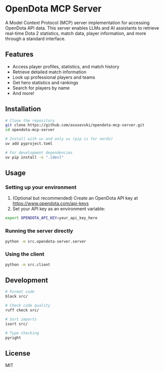 # OpenDota MCP Server

A Model Context Protocol (MCP) server implementation for accessing OpenDota API data. This server enables LLMs and AI assistants to retrieve real-time Dota 2 statistics, match data, player information, and more through a standard interface.

## Features

- Access player profiles, statistics, and match history
- Retrieve detailed match information 
- Look up professional players and teams
- Get hero statistics and rankings
- Search for players by name
- And more!

## Installation

```bash
# Clone the repository
git clone https://github.com/asusevski/opendota-mcp-server.git
cd opendota-mcp-server

# Install with uv and only uv (pip is for nerds)
uv add pyproject.toml

# For development dependencies
uv pip install -e ".[dev]"
```

## Usage

### Setting up your environment

1. (Optional but recommended) Create an OpenDota API key at https://www.opendota.com/api-keys
2. Set your API key as an environment variable:

```bash
export OPENDOTA_API_KEY=your_api_key_here
```

### Running the server directly

```bash
python -m src.opendota-server.server
```

### Using the client

```bash
python -m src.client
```

## Development

```bash
# Format code
black src/

# Check code quality
ruff check src/

# Sort imports
isort src/

# Type checking
pyright
```

## License

MIT

